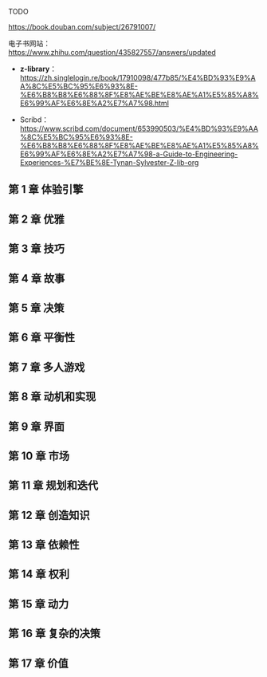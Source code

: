 TODO

https://book.douban.com/subject/26791007/

电子书网站：
https://www.zhihu.com/question/435827557/answers/updated

- **z-library**：
  https://zh.singlelogin.re/book/17910098/477b85/%E4%BD%93%E9%AA%8C%E5%BC%95%E6%93%8E-%E6%B8%B8%E6%88%8F%E8%AE%BE%E8%AE%A1%E5%85%A8%E6%99%AF%E6%8E%A2%E7%A7%98.html

- Scribd：
  https://www.scribd.com/document/653990503/%E4%BD%93%E9%AA%8C%E5%BC%95%E6%93%8E-%E6%B8%B8%E6%88%8F%E8%AE%BE%E8%AE%A1%E5%85%A8%E6%99%AF%E6%8E%A2%E7%A7%98-a-Guide-to-Engineering-Experiences-%E7%BE%8E-Tynan-Sylvester-Z-lib-org

## 第 1 章 体验引擎

## 第 2 章 优雅

## 第 3 章 技巧

## 第 4 章 故事

## 第 5 章 决策

## 第 6 章 平衡性

## 第 7 章 多人游戏

## 第 8 章 动机和实现

## 第 9 章 界面

## 第 10 章 市场

## 第 11 章 规划和迭代

## 第 12 章 创造知识

## 第 13 章 依赖性

## 第 14 章 权利

## 第 15 章 动力

## 第 16 章 复杂的决策

## 第 17 章 价值
